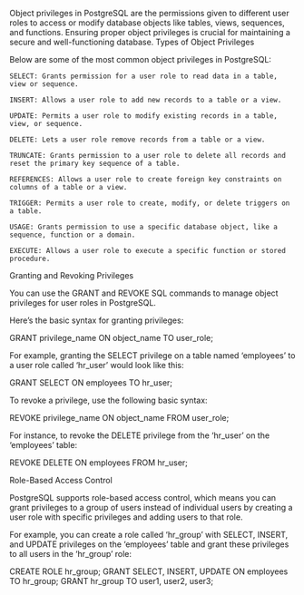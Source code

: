 Object privileges in PostgreSQL are the permissions given to different user roles to access or modify database objects like tables, views, sequences, and functions. Ensuring proper object privileges is crucial for maintaining a secure and well-functioning database.
Types of Object Privileges

Below are some of the most common object privileges in PostgreSQL:

    SELECT: Grants permission for a user role to read data in a table, view or sequence.

    INSERT: Allows a user role to add new records to a table or a view.

    UPDATE: Permits a user role to modify existing records in a table, view, or sequence.

    DELETE: Lets a user role remove records from a table or a view.

    TRUNCATE: Grants permission to a user role to delete all records and reset the primary key sequence of a table.

    REFERENCES: Allows a user role to create foreign key constraints on columns of a table or a view.

    TRIGGER: Permits a user role to create, modify, or delete triggers on a table.

    USAGE: Grants permission to use a specific database object, like a sequence, function or a domain.

    EXECUTE: Allows a user role to execute a specific function or stored procedure.

Granting and Revoking Privileges

You can use the GRANT and REVOKE SQL commands to manage object privileges for user roles in PostgreSQL.

Here’s the basic syntax for granting privileges:

GRANT privilege_name ON object_name TO user_role;

For example, granting the SELECT privilege on a table named ‘employees’ to a user role called ‘hr_user’ would look like this:

GRANT SELECT ON employees TO hr_user;

To revoke a privilege, use the following basic syntax:

REVOKE privilege_name ON object_name FROM user_role;

For instance, to revoke the DELETE privilege from the ‘hr_user’ on the ‘employees’ table:

REVOKE DELETE ON employees FROM hr_user;

Role-Based Access Control

PostgreSQL supports role-based access control, which means you can grant privileges to a group of users instead of individual users by creating a user role with specific privileges and adding users to that role.

For example, you can create a role called ‘hr_group’ with SELECT, INSERT, and UPDATE privileges on the ‘employees’ table and grant these privileges to all users in the ‘hr_group’ role:

CREATE ROLE hr_group;
GRANT SELECT, INSERT, UPDATE ON employees TO hr_group;
GRANT hr_group TO user1, user2, user3;